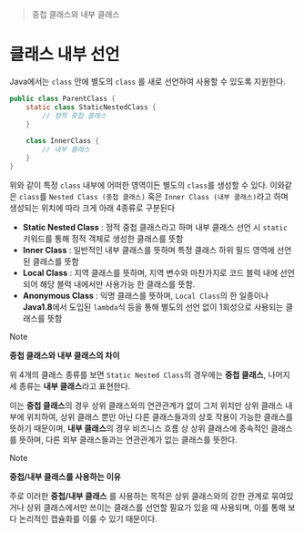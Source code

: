 > 중첩 클래스와 내부 클래스

# 클래스 내부 선언
Java에서는 `class` 안에 별도의 `class` 를 새로 선언하여 사용할 수 있도록 지원한다.
```java
public class ParentClass {  
    static class StaticNestedClass {  
        // 정적 중첩 클래스  
    }  
  
    class InnerClass {  
        // 내부 클래스  
    }  
}
```

위와 같이 특정 `class` 내부에 어떠한 영역이든 별도의 `class`를 생성할 수 있다.
이와같은 `class`를 `Nested Class (중첩 클래스)` 혹은 `Inner Class (내부 클래스)`라고 하며 생성되는 위치에 따라 크게 아래 4종류로 구분된다
- **Static Nested Class** : 정적 중첩 클래스라고 하며 내부 클래스 선언 시 `static` 키워드를 통해 정적 객체로 생성한 클래스를 뜻함
- **Inner Class** : 일반적인 내부 클래스를 뜻하며 특정 클래스 하위 필드 영역에 선언된 클래스를 뜻함
- **Local Class** : 지역 클래스를 뜻하며, 지역 변수와 마찬가지로 코드 블럭 내에 선언되어 해당 블럭 내에서만 사용가능 한 클래스를 뜻함.
- **Anonymous Class** : 익명 클래스를 뜻하며, `Local Class`의 한 일종이나 **Java1.8**에서 도입된 `lambda`식 등을 통해 별도의 선언 없이 1회성으로 사용되는 클래스를 뜻함

> [!NOTE]
> **중첩 클래스와 내부 클래스의 차이**
> 
> 위 4개의 클래스 종류를 보면 `Static Nested Class`의 경우에는 **중첩 클래스**, 나머지 세 종류는 **내부 클래스**라고 표현한다. 
> 
> 이는 **중첩 클래스**의 경우 상위 클래스와의 연관관계가 없이 그저 위치만 상위 클래스 내부에 위치하여, 상위 클래스 뿐만 아닌 다른 클래스들과의 상호 작용이 가능한 클래스를 뜻하기 때문이며, **내부 클래스**의 경우 비즈니스 흐름 상 상위 클래스에 종속적인 클래스를 뜻하며, 다른 외부 클래스들과는 연관관계가 없는 클래스를 뜻한다.

> [!NOTE]
> **중첩/내부 클래스를 사용하는 이유**
> 
> 주로 이러한 **중첩/내부 클래스** 를 사용하는 목적은 상위 클래스와의 강한 관계로 묶여있거나 상위 클래스에서만 쓰이는 클래스를 선언할 필요가 있을 때 사용되며, 이를 통해 보다 논리적인 캡슐화를 이룰 수 있기 때문이다.